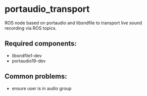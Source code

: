 # portaudio_transport
ROS node based on portaudio and libsndfile to transport live sound recording via ROS topics.

## Required components:
 - libsndfile1-dev
 - portaudio19-dev

## Common problems:
 - ensure user is in audio group